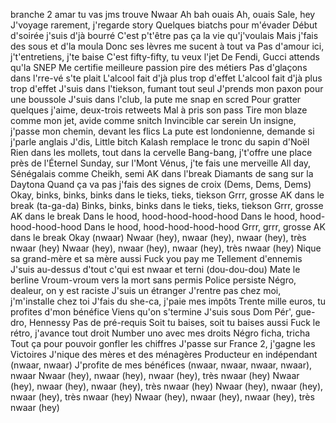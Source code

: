 branche 2 amar tu vas jms trouve Nwaar
Ah bah ouais
Ah, ouais
Sale, hey
J'voyage rarement, j'regarde story
Quelques biatchs pour m'évader
Début d'soirée j'suis d'jà bourré
C'est p't'être pas ça la vie qu'j'voulais
Mais j'fais des sous et d'la moula
Donc ses lèvres me sucent à tout va
Pas d'amour ici, j't'entretiens, j'te baise
C'est fifty-fifty, tu veux l'jet
De Fendi, Gucci attends qu'la SNEP
Me certifie meilleure passion pire des métiers
Pas d'glaçons dans l'rre-vé s'te plait
L'alcool fait d'jà plus trop d'effet
L'alcool fait d'jà plus trop d'effet
J'suis dans l'tiekson, fumant tout seul
J'prends mon paxon pour une boussole
J'suis dans l'club, la pute me snap en scred
Pour gratter quelques j'aime, deux-trois retweets
Mal à pris son pass
Tire mon blaze comme mon jet, avide comme snitch
Invincible car serein
Un insigne, j'passe mon chemin, devant les flics
La pute est londonienne, demande si j'parle anglais
J'dis, Little bitch
Kalash remplace le tronc du sapin d'Noël
Rien dans les mollets, tout dans la cervelle
Bang-bang, j't'offre une place près de l'Éternel
Sunday, sur l'Mont Vénus, j'te fais une merveille
All day, Sénégalais comme Cheikh, semi AK dans l'break
Diamants de sang sur la Daytona
Quand ça va pas j'fais des signes de croix (Dems, Dems, Dems)
Okay, binks, binks, binks dans le tieks, tieks, tiekson
Grrr, grosse AK dans le break (ta-ga-da)
Binks, binks, binks dans le tieks, tieks, tiekson
Grrr, grosse AK dans le break
Dans le hood, hood-hood-hood-hood
Dans le hood, hood-hood-hood-hood
Dans le hood, hood-hood-hood-hood
Grrr, grrr, grosse AK dans le break
Okay (nwaar)
Nwaar (hey), nwaar (hey), nwaar (hey), très nwaar (hey)
Nwaar (hey), nwaar (hey), nwaar (hey), très nwaar (hey)
Nique sa grand-mère et sa mère aussi
Fuck you pay me
Tellement d'ennemis
J'suis au-dessus d'tout c'qui est nwaar et terni (dou-dou-dou)
Mate le berline
Vroum-vroum vers la mort sans permis
Police persiste
Négro, dealeur, on y est raciste
J'suis un étranger
J'rentre pas chez moi, j'm'installe chez toi
J'fais du she-ca, j'paie mes impôts
Trente mille euros, tu profites d'mon bénéfice
Viens qu'on s'termine
J'suis sous Dom Pér', gue-dro, Hennessy
Pas de pré-requis
Soit tu baises, soit tu baises aussi
Fuck le rétro, j'avance tout droit
Number uno avec mes droits
Négro ficha, tricha
Tout ça pour pouvoir gonfler les chiffres
J'passe sur France 2, j'gagne les Victoires
J'nique des mères et des ménagères
Producteur en indépendant (nwaar, nwaar)
J'profite de mes bénéfices (nwaar, nwaar, nwaar, nwaar), nwaar
Nwaar (hey), nwaar (hey), nwaar (hey), très nwaar (hey)
Nwaar (hey), nwaar (hey), nwaar (hey), très nwaar (hey)
Nwaar (hey), nwaar (hey), nwaar (hey), très nwaar (hey)
Nwaar (hey), nwaar (hey), nwaar (hey), très nwaar (hey)
